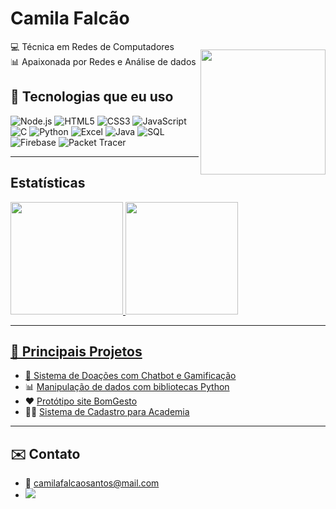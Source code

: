 # Camila Falcão

💻 Técnica em Redes de Computadores  
📊 Apaixonada por Redes e Análise de dados 
<img align="right" width="200px" style="margin-top:-10px" src="https://media.tenor.com/a7bhQmbYIu0AAAAi/satsuki-mei-satsuki-mei-vtuber.gif">



## 🚀 Tecnologias que eu uso
![Node.js](https://img.shields.io/badge/-Node.js-339933?style=flat&logo=node.js&logoColor=fff)
![HTML5](https://img.shields.io/badge/-HTML5-E34F26?style=flat&logo=html5&logoColor=fff)
![CSS3](https://img.shields.io/badge/-CSS3-1572B6?style=flat&logo=css3&logoColor=fff)
![JavaScript](https://img.shields.io/badge/-JavaScript-F7DF1E?style=flat&logo=javascript&logoColor=000)
![C](https://img.shields.io/badge/-C-00599C?style=flat&logo=c&logoColor=fff)
![Python](https://img.shields.io/badge/-Python-3776AB?style=flat&logo=python&logoColor=fff)
![Excel](https://img.shields.io/badge/-Excel-217346?style=flat&logo=microsoft-excel&logoColor=fff)
![Java](https://img.shields.io/badge/-Java-007396?style=flat&logo=java&logoColor=fff)
![SQL](https://img.shields.io/badge/-SQL-4479A1?style=flat&logo=mysql&logoColor=fff)
![Firebase](https://img.shields.io/badge/-Firebase-FFCA28?style=flat&logo=firebase&logoColor=000)
![Packet Tracer](https://img.shields.io/badge/-Packet%20Tracer-00AEEF?style=flat&logo=cisco&logoColor=fff)

---
## Estatísticas
<div>
<a href="https://github.com/yuifronerd">
<img loading="lazy" height="180em" src="https://github-readme-stats.vercel.app/api/top-langs/?username=yuifronerd&layout=compact&langs_count=7&theme=dracula"/>
<img loading="lazy" height="180em" src="https://github-readme-stats.vercel.app/api?username=yuifronerd&show_icons=true&theme=dracula&include_all_commits=true&count_private=true"/>
</div>

---

## 🧩 Principais Projetos

- 🔗 [Sistema de Doações com Chatbot e Gamificação](https://github.com/yuifronerd/ChatBotJogo)
- 📊 [Manipulação de dados com bibliotecas Python](https://github.com/yuifronerd/ManipulacaoDeDados)
- ❤️ [Protótipo site BomGesto](https://github.com/yuifronerd/Prototipo-BomGesto)
- 🏋️‍♀️ [Sistema de Cadastro para Academia](https://github.com/yuifronerd/cadastro-academia)

---

## ✉️ Contato
- 📧 camilafalcaosantos@mail.com
- <a href="https://www.linkedin.com/in/camila-falc%C3%A3o-b680992a2/" target="_blank"><img loading="lazy" src="https://img.shields.io/badge/-LinkedIn-%230077B5?style=for-the-badge&logo=linkedin&logoColor=white" target="_blank"></a>

